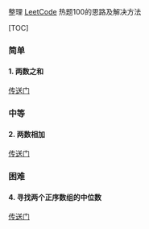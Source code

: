 整理 [LeetCode](https://leetcode-cn.com/problem-list/2cktkvj/) 热题100的思路及解决方法



[TOC]

### 简单

#### 1. 两数之和

[传送门](https://leetcode-cn.com/problems/two-sum/)



### 中等

#### 2. 两数相加

[传送门](https://leetcode-cn.com/problems/add-two-numbers/)



### 困难

#### 4. 寻找两个正序数组的中位数

[传送门](https://leetcode-cn.com/problems/median-of-two-sorted-arrays/)

